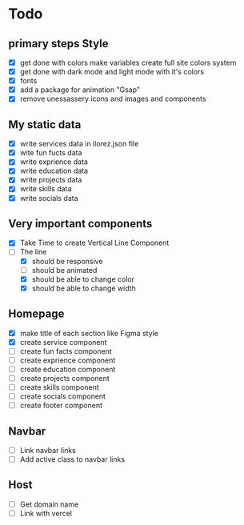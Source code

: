 # Todo

## primary steps Style

- [x] get done with colors make variables create full site colors system
- [x] get done with dark mode and light mode with it's colors
- [x] fonts
- [x] add a package for animation "Gsap"
- [x] remove unessassery icons and images and components

## My static data

- [x] write services data in ilorez.json file
- [x] wite fun fucts data
- [x] write exprience data
- [x] write education data
- [x] write projects data
- [x] write skills data
- [x] write socials data

## Very important components

- [x] Take Time to create Vertical Line Component
- [ ] The line
  - [x] should be responsive
  - [ ] should be animated
  - [x] should be able to change color
  - [x] should be able to change width
<!-- - [ ] there same think repeat for component so make next layout component -->
  <!-- - [ ] contain the vertical line with icon -->
  <!-- - [ ] title with (text | list of components) -->

## Homepage

- [x] make title of each section like Figma style
- [x] create service component
- [ ] create fun facts component
- [ ] create exprience component
- [ ] create education component
- [ ] create projects component
- [ ] create skills component
- [ ] create socials component
- [ ] create footer component

## Navbar

- [ ] Link navbar links
- [ ] Add active class to navbar links

## Host

- [ ] Get domain name
- [ ] Link with vercel
